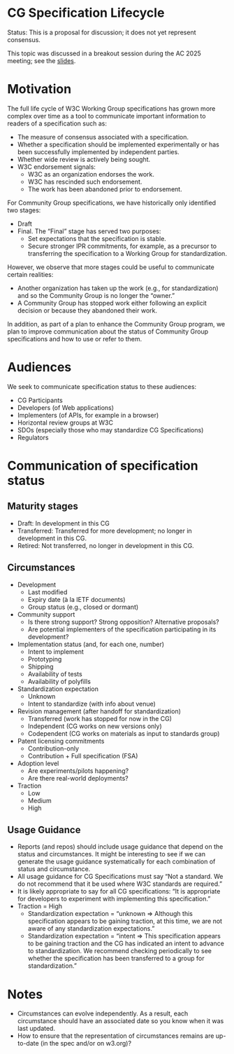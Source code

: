 # CG Specification Lifecycle
Status: This is a proposal for discussion; it does not yet represent consensus.

This topic was discussed in a breakout session during the AC 2025 meeting; see the [slides](https://www.w3.org/2025/Talks/cg-breakout-ac2025.pdf).

# Motivation

The full life cycle of W3C Working Group specifications has grown more complex over time as a tool to communicate important information to readers of a specification such as:

* The measure of consensus associated with a specification.
* Whether a specification should be implemented experimentally or has been successfully implemented by independent parties.
* Whether wide review is actively being sought.
* W3C endorsement signals:
   * W3C as an organization endorses the work.
   * W3C has rescinded such endorsement.
   * The work has been abandoned prior to endorsement.

For Community Group specifications, we have historically only identified two stages:

* Draft
* Final. The “Final” stage has served two purposes:
   * Set expectations that the specification is stable.
   * Secure stronger IPR commitments, for example, as a precursor to transferring the specification to a Working Group for standardization.

However, we observe that more stages could be useful to communicate certain realities:

* Another organization has taken up the work (e.g., for standardization) and so the Community Group is no longer the “owner.”
* A Community Group has stopped work either following an explicit decision or because they abandoned their work.

In addition, as part of a plan to enhance the Community Group program, we plan to improve communication about the status of Community Group specifications and how to use or refer to them.

# Audiences

We seek to communicate specification status to these audiences:

* CG Participants
* Developers (of Web applications)
* Implementers (of APIs, for example in a browser)
* Horizontal review groups at W3C
* SDOs (especially those who may standardize CG Specifications)
* Regulators

# Communication of specification status

## Maturity stages

* Draft: In development in this CG
* Transferred: Transferred for more development; no longer in development in this CG.
* Retired: Not transferred, no longer in development in this CG.

## Circumstances

* Development
   * Last modified
   * Expiry date (à la IETF documents)
   * Group status (e.g., closed or dormant)
* Community support 
   * Is there strong support? Strong opposition? Alternative proposals?
   * Are potential implementers of the specification participating in its development?
* Implementation status (and, for each one, number)
   * Intent to implement
   * Prototyping
   * Shipping
   * Availability of tests
   * Availability of polyfills
* Standardization expectation
   * Unknown
   * Intent to standardize (with info about venue)
* Revision management (after handoff for standardization)
   * Transferred (work has stopped for now in the CG)
   * Independent (CG works on new versions only)
   * Codependent (CG works on materials as input to standards group)
* Patent licensing commitments
   * Contribution-only
   * Contribution + Full specification (FSA)
* Adoption level
   * Are experiments/pilots happening?
   * Are there real-world deployments?
* Traction
   * Low
   * Medium
   * High
   
## Usage Guidance

* Reports (and repos) should include usage guidance that depend on the status and circumstances. It might be interesting to see if we can generate the usage guidance systematically for each combination of status and circumstance.
* All usage guidance for CG Specifications must say “Not a standard. We do not recommend that it be used where W3C standards are required.” 
* It is likely appropriate to say for all CG specifications: “It is appropriate for developers to experiment with implementing this specification.”
* Traction = High
   * Standardization expectation = “unknown => Although this specification appears to be gaining traction, at this time, we are not aware of any standardization expectations.”
   * Standardization expectation = “intent => This specification appears to be gaining traction and the CG has indicated an intent to advance to standardization. We recommend checking periodically to see whether the specification has been transferred to a group for standardization.”

# Notes

* Circumstances can evolve independently. As a result, each circumstance should have an associated date so you know when it was last updated.
* How to ensure that the representation of circumstances remains are up-to-date (in the spec and/or on w3.org)?
